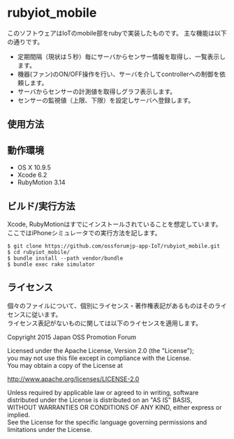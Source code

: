 rubyiot_mobile
==============

このソフトウェアはIoTのmobile部をrubyで実装したものです。
主な機能は以下の通りです。

* 定期間隔（現状は５秒）毎にサーバからセンサー情報を取得し、一覧表示します。
* 機器(ファン)のON/OFF操作を行い、サーバを介してcontrollerへの制御を依頼します。
* サーバからセンサーの計測値を取得しグラフ表示します。
* センサーの監視値（上限、下限）を設定しサーバへ登録します。

使用方法
--------
## 動作環境

* OS X 10.9.5
* Xcode 6.2
* RubyMotion 3.14

## ビルド/実行方法
Xcode, RubyMotionはすでにインストールされていることを想定しています。
ここではiPhoneシミュレータでの実行方法を記します。

    $ git clone https://github.com/ossforumjp-app-IoT/rubyiot_mobile.git
    $ cd rubyiot_mobile/
    $ bundle install --path vendor/bundle
    $ bundle exec rake simulator

## ライセンス

個々のファイルについて、個別にライセンス・著作権表記があるものはそのライセンスに従います。  
ライセンス表記がないものに関しては以下のライセンスを適用します。

Copyright 2015 Japan OSS Promotion Forum

Licensed under the Apache License, Version 2.0 (the "License");  
you may not use this file except in compliance with the License.  
You may obtain a copy of the License at

http://www.apache.org/licenses/LICENSE-2.0

Unless required by applicable law or agreed to in writing, software  
distributed under the License is distributed on an "AS IS" BASIS,  
WITHOUT WARRANTIES OR CONDITIONS OF ANY KIND, either express or implied.  
See the License for the specific language governing permissions and  
limitations under the License.
